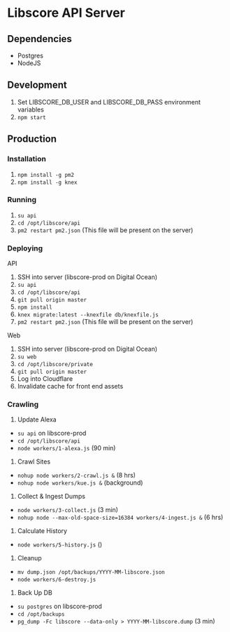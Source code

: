 # Libscore API Server

## Dependencies

- Postgres
- NodeJS

## Development

1. Set LIBSCORE_DB_USER and LIBSCORE_DB_PASS environment variables
1. `npm start`


## Production

### Installation

1. `npm install -g pm2`
1. `npm install -g knex`

### Running

1. `su api`
1. `cd /opt/libscore/api`
1. `pm2 restart pm2.json` (This file will be present on the server)

### Deploying

API

1. SSH into server (libscore-prod on Digital Ocean)
1. `su api`
1. `cd /opt/libscore/api`
1. `git pull origin master`
1. `npm install`
1. `knex migrate:latest --knexfile db/knexfile.js`
1. `pm2 restart pm2.json` (This file will be present on the server)

Web

1. SSH into server (libscore-prod on Digital Ocean)
1. `su web`
1. `cd /opt/libscore/private`
1. `git pull origin master`
1. Log into Cloudflare
1. Invalidate cache for front end assets


### Crawling

1. Update Alexa
  - `su api` on libscore-prod
  - `cd /opt/libscore/api`
  - `node workers/1-alexa.js` (90 min)
1. Crawl Sites
  - `nohup node workers/2-crawl.js &` (8 hrs)
  - `nohup node workers/kue.js &` (background)
1. Collect & Ingest Dumps
  - `node workers/3-collect.js` (3 min)
  - `nohup node --max-old-space-size=16384 workers/4-ingest.js &` (6 hrs)
1. Calculate History
  - `node workers/5-history.js` ()
1. Cleanup
  - `mv dump.json /opt/backups/YYYY-MM-libscore.json`
  - `node workers/6-destroy.js`
1. Back Up DB
  - `su postgres` on libscore-prod
  - `cd /opt/backups`
  - `pg_dump -Fc libscore --data-only > YYYY-MM-libscore.dump` (3 min)
